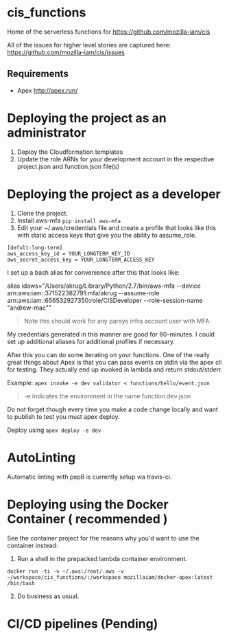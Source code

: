 # cis_functions
Home of the serverless functions for https://github.com/mozilla-iam/cis

All of the issues for higher level stories are captured here:
https://github.com/mozilla-iam/cis/issues

## Requirements

* Apex http://apex.run/

# Deploying the project as an administrator

1. Deploy the Cloudformation templates
2. Update the role ARNs for your development account in the respective project.json and function.json file(s)

# Deploying the project as a developer

1. Clone the project.
2. Install aws-mfa `pip install aws-mfa`
3. Edit your ~/.aws/credentials file and create a profile that looks like this with
static access keys that give you the ability to assume_role.

```
[defult-long-term]
aws_access_key_id = YOUR_LONGTERM_KEY_ID
aws_secret_access_key = YOUR_LONGTERM_ACCESS_KEY
```

I set up a bash alias for convenience after this that looks like:


alias idaws="/Users/akrug/Library/Python/2.7/bin/aws-mfa --device arn:aws:iam::371522382791:mfa/akrug --assume-role arn:aws:iam::656532927350:role/CISDeveloper --role-session-name \"andrew-mac\""

> Note this should work for any parsys infra account user with MFA.  

My credentials generated in this manner are good for 60-minutes.  I could set up additional aliases for additional profiles if necessary.

After this you can do some iterating on your functions.  One of the really great things about Apex is that you can pass events on stdin via the apex cli for testing.  They actually end up invoked in lambda and return stdout/stderr.

Example: `apex invoke -e dev validator < functions/hello/event.json`

> -e indicates the environment in the name function.dev.json

Do not forget though every time you make a code change locally and want to publish to test you must apex deploy.

Deploy using `apex deploy -e dev`

# AutoLinting
Automatic linting with pep8 is currently setup via travis-ci.

# Deploying using the Docker Container ( recommended )

See the container project for the reasons why you'd want to use the container instead:

1. Run a shell in the prepacked lambda container environment.

`docker run -ti -v ~/.aws:/root/.aws -v ~/workspace/cis_functions/:/workspace mozillaiam/docker-apex:latest /bin/bash`

2. Do business as usual.  

# CI/CD pipelines (Pending)
